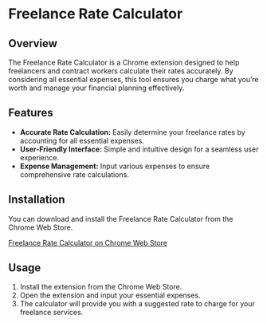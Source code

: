 # Freelance Rate Calculator

## Overview
The Freelance Rate Calculator is a Chrome extension designed to help freelancers and contract workers calculate their rates accurately. By considering all essential expenses, this tool ensures you charge what you’re worth and manage your financial planning effectively.

## Features
- **Accurate Rate Calculation:** Easily determine your freelance rates by accounting for all essential expenses.
- **User-Friendly Interface:** Simple and intuitive design for a seamless user experience.
- **Expense Management:** Input various expenses to ensure comprehensive rate calculations.

## Installation
You can download and install the Freelance Rate Calculator from the Chrome Web Store.

[Freelance Rate Calculator on Chrome Web Store](https://chromewebstore.google.com/detail/freelance-rate-calculator/ljkimjdefpnnfelngijdbbkikpikcfna?hl=en-US)

## Usage
1. Install the extension from the Chrome Web Store.
2. Open the extension and input your essential expenses.
3. The calculator will provide you with a suggested rate to charge for your freelance services.
